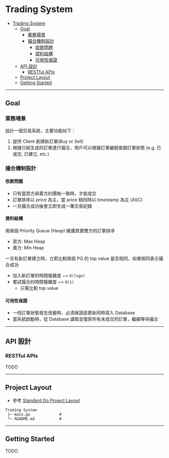 # Trading System

- [Trading System](#trading-system)
  - [Goal](#goal)
    - [業務場景](#業務場景)
    - [撮合機制設計](#撮合機制設計)
      - [收斂問題](#收斂問題)
      - [資料結構](#資料結構)
      - [可用性保證](#可用性保證)
  - [API 設計](#api-設計)
    - [RESTful APIs](#restful-apis)
  - [Project Layout](#project-layout)
  - [Getting Started](#getting-started)

---

## Goal

### 業務場景

設計一個交易系統，主要功能如下：

1. 提供 Client 創建新訂單(Buy or Sell)
2. 根據已經生成的訂單進行撮合，用戶可以根據訂單編號查閱訂單狀態 (e.g. 已成交, 已建立, etc.)

### 撮合機制設計

#### 收斂問題

- 只有當買方與賣方的價格一致時，才能成交
- 訂單排序以 price 為主，當 price 相同時以 timestamp 為主 (ASC)
- 一旦撮合成功後會立即生成一筆交易紀錄

#### 資料結構

用兩個 Priority Queue (Heap) 維護買賣雙方的訂單排序

 - 買方: Max Heap
 - 賣方: Min Heap

一旦有新訂單建立時，立即比較兩個 PQ 的 top value 是否相同，如果相同表示撮合成功

 - 加入新訂單的時間複雜度 ~= `O(logn)`
 - 嘗試撮合的時間複雜度 ~= `O(1)`
   - 只需比較 top value

#### 可用性保證

- 一但訂單狀態發生改變時，必須保證該更新同時寫入 Database
- 當系統啟動時，從 Database 讀取並復原所有未成交的訂單，繼續等待撮合

---

## API 設計

### RESTful APIs

TODO

---

## Project Layout

- 參考 [Standard Go Project Layout](https://github.com/golang-standards/project-layout)

```
Trading System
 ├─ main.go             #
 └─ README.md           #
```

---

## Getting Started

TODO